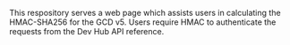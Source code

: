 This respository serves a web page which assists users in calculating the HMAC-SHA256 for the GCD v5.
Users require HMAC to authenticate the requests from the Dev Hub API reference.